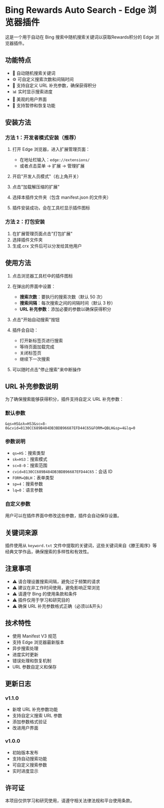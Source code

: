 # Bing Rewards Auto Search - Edge 浏览器插件

这是一个用于自动在 Bing 搜索中随机搜索关键词以获取Rewards积分的 Edge 浏览器插件。

## 功能特点

- 🎯 自动随机搜索关键词
- ⚙️ 可自定义搜索次数和间隔时间
- 🔗 支持自定义 URL 补充参数，确保获得积分
- 📊 实时显示搜索进度
- 🎨 美观的用户界面
- 🔄 支持暂停和恢复功能

## 安装方法

### 方法 1：开发者模式安装（推荐）

1. 打开 Edge 浏览器，进入扩展管理页面：

   - 在地址栏输入：`edge://extensions/`
   - 或者点击菜单 → 扩展 → 管理扩展

2. 开启"开发人员模式"（右上角开关）

3. 点击"加载解压缩的扩展"

4. 选择本插件文件夹（包含 manifest.json 的文件夹）

5. 插件安装成功，会在工具栏显示插件图标

### 方法 2：打包安装

1. 在扩展管理页面点击"打包扩展"
2. 选择插件文件夹
3. 生成.crx 文件后可以分发给其他用户

## 使用方法

1. 点击浏览器工具栏中的插件图标

2. 在弹出的界面中设置：

   - **搜索次数**：要执行的搜索次数（默认 50 次）
   - **搜索间隔**：每次搜索之间的间隔时间（默认 3 秒）
   - **URL 补充参数**：添加必要的参数以确保获得积分

3. 点击"开始自动搜索"按钮

4. 插件会自动：

   - 打开新标签页进行搜索
   - 等待页面加载完成
   - 关闭标签页
   - 继续下一次搜索

5. 可以随时点击"停止搜索"来中断操作

## URL 补充参数说明

为了确保搜索能够获得积分，插件支持自定义 URL 补充参数：

### 默认参数

```
&qs=HS&sk=HS3&sc=8-0&cvid=8130CC689B484DB3BDB96687EFD44C65&FORM=QBLH&sp=4&lq=0
```

### 参数说明

- `qs=HS`：搜索类型
- `sk=HS3`：搜索模式
- `sc=8-0`：搜索范围
- `cvid=8130CC689B484DB3BDB96687EFD44C65`：会话 ID
- `FORM=QBLH`：表单类型
- `sp=4`：搜索参数
- `lq=0`：语言参数

### 自定义参数

用户可以在插件界面中修改这些参数，插件会自动保存设置。

## 关键词来源

插件使用从 `keyword.txt` 文件中提取的关键词，这些关键词来自《滕王阁序》等经典文学作品，确保搜索的多样性和有效性。

## 注意事项

- ⚠️ 请合理设置搜索间隔，避免过于频繁的请求
- ⚠️ 建议在非工作时间使用，避免影响正常浏览
- ⚠️ 请遵守 Bing 的使用条款和条件
- ⚠️ 插件仅用于学习和研究目的
- ⚠️ 确保 URL 补充参数格式正确（必须以&开头）

## 技术特性

- 使用 Manifest V3 规范
- 支持 Edge 浏览器最新版本
- 异步搜索处理
- 进度实时更新
- 错误处理和恢复机制
- URL 参数自定义和保存

## 更新日志

### v1.1.0

- 新增 URL 补充参数功能
- 支持自定义搜索 URL 参数
- 添加参数格式验证
- 改进用户界面

### v1.0.0

- 初始版本发布
- 支持自动搜索功能
- 可自定义搜索参数
- 实时进度显示

## 许可证

本项目仅供学习和研究使用，请遵守相关法律法规和平台使用条款。
